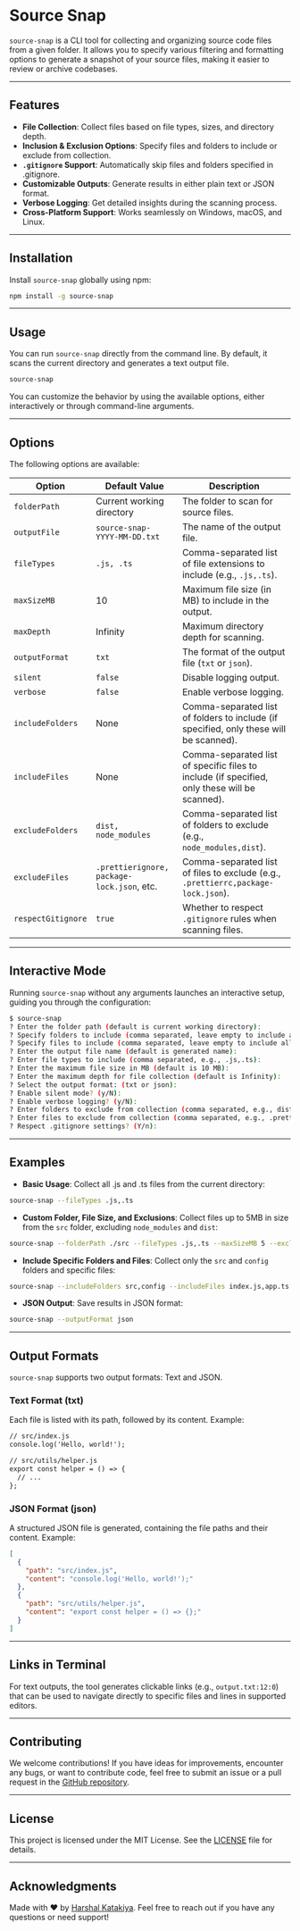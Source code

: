 # Source Snap

`source-snap` is a CLI tool for collecting and organizing source code files from a given folder. It allows you to specify various filtering and formatting options to generate a snapshot of your source files, making it easier to review or archive codebases.

---

## Features

- **File Collection**: Collect files based on file types, sizes, and directory depth.
- **Inclusion & Exclusion Options**: Specify files and folders to include or exclude from collection.
- **`.gitignore` Support**: Automatically skip files and folders specified in .gitignore.
- **Customizable Outputs**: Generate results in either plain text or JSON format.
- **Verbose Logging**: Get detailed insights during the scanning process.
- **Cross-Platform Support**: Works seamlessly on Windows, macOS, and Linux.

---

## Installation

Install `source-snap` globally using npm:

```bash
npm install -g source-snap
```

---

## Usage

You can run `source-snap` directly from the command line. By default, it scans the current directory and generates a text output file.

```bash
source-snap
```

You can customize the behavior by using the available options, either interactively or through command-line arguments.

---

## Options

The following options are available:

| Option             | Default Value                              | Description                                                                                   |
| ------------------ | ------------------------------------------ | --------------------------------------------------------------------------------------------- |
| `folderPath`       | Current working directory                  | The folder to scan for source files.                                                          |
| `outputFile`       | `source-snap-YYYY-MM-DD.txt`               | The name of the output file.                                                                  |
| `fileTypes`        | `.js, .ts`                                 | Comma-separated list of file extensions to include (e.g., `.js,.ts`).                         |
| `maxSizeMB`        | 10                                         | Maximum file size (in MB) to include in the output.                                           |
| `maxDepth`         | Infinity                                   | Maximum directory depth for scanning.                                                         |
| `outputFormat`     | `txt`                                      | The format of the output file (`txt` or `json`).                                              |
| `silent`           | `false`                                    | Disable logging output.                                                                       |
| `verbose`          | `false`                                    | Enable verbose logging.                                                                       |
| `includeFolders`   | None                                       | Comma-separated list of folders to include (if specified, only these will be scanned).        |
| `includeFiles`     | None                                       | Comma-separated list of specific files to include (if specified, only these will be scanned). |
| `excludeFolders`   | `dist, node_modules`                       | Comma-separated list of folders to exclude (e.g., `node_modules,dist`).                       |
| `excludeFiles`     | `.prettierignore, package-lock.json`, etc. | Comma-separated list of files to exclude (e.g., `.prettierrc,package-lock.json`).             |
| `respectGitignore` | `true`                                     | Whether to respect `.gitignore` rules when scanning files.                                    |

---

## Interactive Mode

Running `source-snap` without any arguments launches an interactive setup, guiding you through the configuration:

```bash
$ source-snap
? Enter the folder path (default is current working directory):
? Specify folders to include (comma separated, leave empty to include all):
? Specify files to include (comma separated, leave empty to include all):
? Enter the output file name (default is generated name):
? Enter file types to include (comma separated, e.g., .js,.ts):
? Enter the maximum file size in MB (default is 10 MB):
? Enter the maximum depth for file collection (default is Infinity):
? Select the output format: (txt or json):
? Enable silent mode? (y/N):
? Enable verbose logging? (y/N):
? Enter folders to exclude from collection (comma separated, e.g., dist,node_modules):
? Enter files to exclude from collection (comma separated, e.g., .prettierrc,.package.json):
? Respect .gitignore settings? (Y/n):
```

---

## Examples

- **Basic Usage**: Collect all .js and .ts files from the current directory:

```bash
source-snap --fileTypes .js,.ts
```

- **Custom Folder, File Size, and Exclusions**: Collect files up to 5MB in size from the `src` folder, excluding `node_modules` and `dist`:

```bash
source-snap --folderPath ./src --fileTypes .js,.ts --maxSizeMB 5 --excludeFolders node_modules,dist --outputFormat txt
```

- **Include Specific Folders and Files**: Collect only the `src` and `config` folders and specific files:

```bash
source-snap --includeFolders src,config --includeFiles index.js,app.ts
```

- **JSON Output**: Save results in JSON format:

```bash
source-snap --outputFormat json
```

---

## Output Formats

`source-snap` supports two output formats: Text and JSON.

### Text Format (txt)

Each file is listed with its path, followed by its content. Example:

```txt
// src/index.js
console.log('Hello, world!');

// src/utils/helper.js
export const helper = () => {
  // ...
};
```

### JSON Format (json)

A structured JSON file is generated, containing the file paths and their content. Example:

```json
[
  {
    "path": "src/index.js",
    "content": "console.log('Hello, world!');"
  },
  {
    "path": "src/utils/helper.js",
    "content": "export const helper = () => {};"
  }
]
```

---

## Links in Terminal

For text outputs, the tool generates clickable links (e.g., `output.txt:12:0`) that can be used to navigate directly to specific files and lines in supported editors.

---

## Contributing

We welcome contributions! If you have ideas for improvements, encounter any bugs, or want to contribute code, feel free to submit an issue or a pull request in the [GitHub repository](https://github.com/Harshalkatakiya/source-snap).

---

## License

This project is licensed under the MIT License. See the [LICENSE](LICENSE) file for details.

---

## Acknowledgments

Made with ❤️ by [Harshal Katakiya](https://github.com/Harshalkatakiya). Feel free to reach out if you have any questions or need support!
